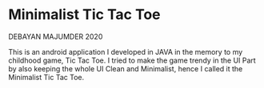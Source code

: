 # Minimalist Tic Tac Toe
DEBAYAN MAJUMDER 2020

This is an android application I developed in JAVA in the memory to my childhood game, Tic Tac Toe.
I tried to make the game trendy in the UI Part by also keeping the whole UI Clean and Minimalist, 
hence I called it the Minimalist Tic Tac Toe.